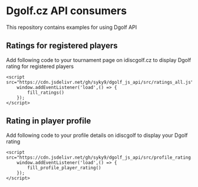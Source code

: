 # Dgolf.cz API consumers

This repository contains examples for using Dgolf API


## Ratings for registered players

Add following code to your tournament page on idiscgolf.cz to display Dgolf rating for registered players

```
<script src="https://cdn.jsdelivr.net/gh/syky9/dgolf_js_api/src/ratings_all.js">
    window.addEventListener('load',() => {
        fill_ratings()
    });
</script>
```

## Rating in player profile

Add following code to your profile details on idiscgolf to display your Dgolf rating

```
<script src="https://cdn.jsdelivr.net/gh/syky9/dgolf_js_api/src/profile_rating.js">
    window.addEventListener('load',() => {
        fill_profile_player_rating()
    });
</script>
```

